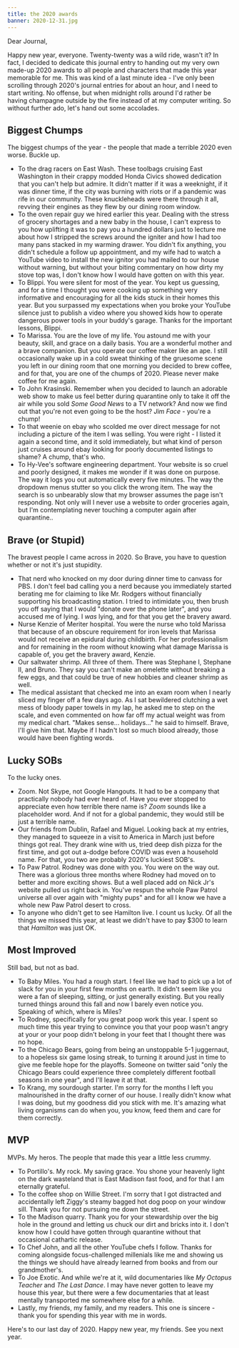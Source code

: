 ```yaml
---
title: the 2020 awards
banner: 2020-12-31.jpg
---
```


Dear Journal,

Happy new year, everyone.  Twenty-twenty was a wild ride, wasn't it?
In fact, I decided to dedicate this journal entry to handing out my
very own made-up 2020 awards to all people and characters that made
this year memorable for me.  This was kind of a last minute idea -
I've only been scrolling through 2020's journal entries for about an
hour, and I need to start writing.  No offense, but when midnight
rolls around I'd rather be having champagne outside by the fire
instead of at my computer writing.  So without further ado, let's hand
out some accolades.

## Biggest Chumps

The biggest chumps of the year - the people that made a terrible 2020
even worse.  Buckle up.

- To the drag racers on East Wash.  These toolbags cruising East
  Washington in their crappy modded Honda Civics showed dedication
  that you can't help but admire.  It didn't matter if it was a
  weeknight, if it was dinner time, if the city was burning with riots
  or if a pandemic was rife in our community.  These knuckleheads were
  there through it all, revving their engines as they flew by our
  dining room window.
- To the oven repair guy we hired earlier this year.  Dealing with the
  stress of grocery shortages and a new baby in the house, I can't
  express to you how uplifting it was to pay you a hundred dollars
  just to lecture me about how I stripped the screws around the
  igniter and how I had too many pans stacked in my warming drawer.
  You didn't fix anything, you didn't schedule a follow up
  appointment, and my wife had to watch a YouTube video to install the
  new ignitor you had mailed to our house without warning, but without
  your biting commentary on how dirty my stove top was, I don't know
  how I would have gotten on with this year.
- To Blippi.  You were silent for most of the year.  You kept us
  guessing, and for a time I thought you were cooking up something
  very informative and encouraging for all the kids stuck in their
  homes this year.  But you surpassed my expectations when you broke
  your YouTube silence just to publish a video where you showed kids
  how to operate dangerous power tools in your buddy's garage.  Thanks
  for the important lessons, Blippi.
- To Marissa.  You are the love of my life.  You astound me with your
  beauty, skill, and grace on a daily basis.  You are a wonderful
  mother and a brave companion.  But you operate our coffee maker like
  an ape.  I still occasionally wake up in a cold sweat thinking of
  the gruesome scene you left in our dining room that one morning you
  decided to brew coffee, and for that, you are one of the chumps
  of 2020.  Please never make coffee for me again.
- To John Krasinski.  Remember when you decided to launch an adorable
  web show to make us feel better during quarantine only to take it
  off the air while you sold _Some Good News_ to a TV network?  And
  now we find out that you're not even going to be the host?  _Jim
  Face_ - you're a chump!
- To that weenie on ebay who scolded me over direct message for not
  including a picture of the item I was selling.  You were right - I
  listed it again a second time, and it sold immediately, but what
  kind of person just cruises around ebay looking for poorly
  documented listings to shame?  A chump, that's who.
- To Hy-Vee's software engineering department.  Your website is so
  cruel and poorly designed, it makes me wonder if it was done on
  purpose.  The way it logs you out automatically every five minutes.
  The way the dropdown menus stutter so you click the wrong item.  The
  way the search is so unbearably slow that my browser assumes the
  page isn't responding.  Not only will I never use a website to order
  groceries again, but I'm contemplating never touching a computer
  again after quarantine..

## Brave (or Stupid)

The bravest people I came across in 2020.  So Brave, you have to
question whether or not it's just stupidity.

- That nerd who knocked on my door during dinner time to canvass for
  PBS.  I don't feel bad calling you a nerd because you immediately
  started berating me for claiming to like Mr. Rodgers without
  financially supporting his broadcasting station.  I tried to
  intimidate you, then brush you off saying that I would "donate over
  the phone later", and you accused me of lying.  I _was_ lying, and
  for that you get the bravery award.
- Nurse Kenzie of Meriter hospital.  You were the nurse who told
  Marissa that because of an obscure requirement for iron levels that
  Marissa would not receive an epidural during childbirth.  For her
  professionalism and for remaining in the room without knowing what
  damage Marissa is capable of, you get the bravery award, Kenzie.
- Our saltwater shrimp.  All three of them.  There was Stephane I,
  Stephane II, and Bruno.  They say you can't make an omelette without
  breaking a few eggs, and that could be true of new hobbies and
  cleaner shrimp as well.
- The medical assistant that checked me into an exam room when I
  nearly sliced my finger off a few days ago.  As I sat bewildered
  clutching a wet mess of bloody paper towels in my lap, he asked me
  to step on the scale, and even commented on how far off my actual
  weight was from my medical chart.  "Makes sense... holidays..." he
  said to himself.  Brave, I'll give him that.  Maybe if I hadn't lost
  so much blood already, those would have been fighting words.

## Lucky SOBs

To the lucky ones.

- Zoom.  Not Skype, not Google Hangouts.  It had to be a company that
  practically nobody had ever heard of.  Have you ever stopped to
  appreciate even how terrible there name is?  _Zoom_ sounds like a
  placeholder word.  And if not for a global pandemic, they would
  still be just a terrible name.
- Our friends from Dublin, Rafael and Miguel.  Looking back at my
  entries, they managed to squeeze in a visit to America in March just
  before things got real.  They drank wine with us, tried deep dish
  pizza for the first time, and got out a-dodge before COVID was even
  a household name.  For that, you two are probably 2020's luckiest
  SOB's.
- To Paw Patrol.  Rodney was done with you.  You were on the way out.
  There was a glorious three months where Rodney had moved on to
  better and more exciting shows.  But a well placed add on Nick Jr's
  website pulled us right back in.  You've respun the whole Paw Patrol
  universe all over again with "mighty pups" and for all I know we
  have a whole new Paw Patrol desert to cross.
- To anyone who didn't get to see Hamilton live.  I count us lucky.
  Of all the things we missed this year, at least we didn't have to
  pay $300 to learn that _Hamilton_ was just OK.

## Most Improved

Still bad, but not as bad.

- To Baby Miles.  You had a rough start.  I feel like we had to pick
  up a lot of slack for you in your first few months on earth.  It
  didn't seem like you were a fan of sleeping, sitting, or just
  generally existing.  But you really turned things around this fall
  and now I barely even notice you.  Speaking of which, where is
  Miles?
- To Rodney, specifically for you great poop work this year.  I spent
  so much time this year trying to convince you that your poop wasn't
  angry at your or your poop didn't belong in your feet that I thought
  there was no hope.
- To the Chicago Bears, going from being an unstoppable 5-1
  juggernaut, to a hopeless six game losing streak, to turning it
  around just in time to give me feeble hope for the playoffs.
  Someone on twitter said "only the Chicago Bears could experience
  three completely different football seasons in one year", and I'll
  leave it at that.
- To Krang, my sourdough starter.  I'm sorry for the months I left you
  malnourished in the drafty corner of our house.  I really didn't
  know what I was doing, but my goodness did you stick with me.  It's
  amazing what living organisms can do when you, you know, feed them
  and care for them correctly.

## MVP

MVPs.  My heros.  The people that made this year a little less crummy.

- To Portillo's.  My rock.  My saving grace.  You shone your heavenly
  light on the dark wasteland that is East Madison fast food, and for
  that I am eternally grateful.
- To the coffee shop on Willie Street.  I'm sorry that I got
  distracted and accidentally left Ziggy's steamy bagged hot dog poop
  on your window sill.  Thank you for not pursuing me down the street.
- To the Madison quarry.  Thank you for your stewardship over the big
  hole in the ground and letting us chuck our dirt and bricks into it.
  I don't know how I could have gotten through quarantine without that
  occasional cathartic release.
- To Chef John, and all the other YouTube chefs I follow.  Thanks for
  coming alongside focus-challenged millenials like me and showing us
  the things we should have already learned from books and from our
  grandmother's.
- To Joe Exotic.  And while we're at it, wild documentaries like _My
  Octopus Teacher_ and _The Last Dance_.  I may have never gotten to
  leave my house this year, but there were a few documentaries that at
  least mentally transported me somewhere else for a while.
- Lastly, my friends, my family, and my readers.  This one is
  sincere - thank you for spending this year with me in words.

Here's to our last day of 2020.  Happy new year, my friends.  See you
next year.
